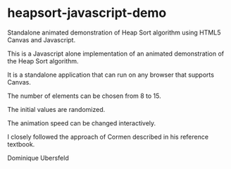 # heapsort-javascript-demo
Standalone animated demonstration of Heap Sort algorithm using HTML5 Canvas and Javascript.

This is a Javascript alone implementation of an animated demonstration of the Heap Sort algorithm. 

It is a standalone application that can run on any browser that supports Canvas.

The number of elements can be chosen from 8 to 15.

The initial values are randomized.

The animation speed can be changed interactively.

I closely followed the approach of Cormen described in his reference textbook.

Dominique Ubersfeld

